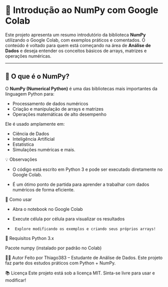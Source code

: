# 🧠 Introdução ao NumPy com Google Colab

Este projeto apresenta um resumo introdutório da biblioteca **NumPy** utilizando o Google Colab, com exemplos práticos e comentados. O conteúdo é voltado para quem está começando na área de **Análise de Dados** e deseja entender os conceitos básicos de arrays, matrizes e operações numéricas.

---

## 📌 O que é o NumPy?

O **NumPy (Numerical Python)** é uma das bibliotecas mais importantes da linguagem Python para:

- Processamento de dados numéricos
- Criação e manipulação de arrays e matrizes
- Operações matemáticas de alto desempenho

Ele é usado amplamente em:

- Ciência de Dados
- Inteligência Artificial
- Estatística
- Simulações numéricas e mais.

💡 Observações

* O código está escrito em Python 3 e pode ser executado diretamente no Google Colab.

* É um ótimo ponto de partida para aprender a trabalhar com dados numéricos de forma eficiente.

📂 Como usar

* Abra o notebook no Google Colab

* Execute célula por célula para visualizar os resultados

*      Explore modificando os exemplos e criando seus próprios arrays!

🚀 Requisitos
Python 3.x

Pacote numpy (instalado por padrão no Colab)

🧑‍💻 Autor
Feito por Thiago383 – Estudante de Análise de Dados.
Este projeto faz parte dos estudos práticos com Python + NumPy.

📚 Licença
Este projeto está sob a licença MIT.
Sinta-se livre para usar e modificar!

